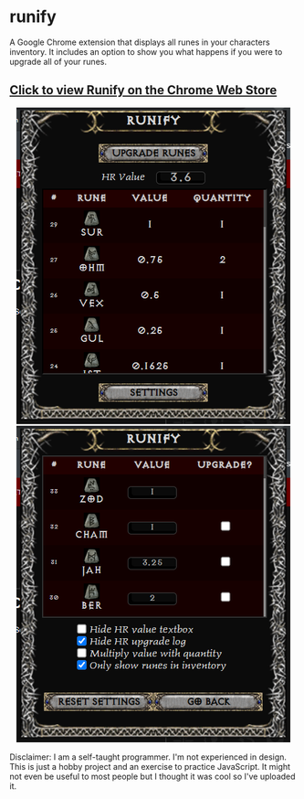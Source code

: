 # runify
A Google Chrome extension that displays all runes in your characters inventory. It includes an option to show you what happens if you were to upgrade all of your runes.

## [Click to view Runify on the Chrome Web Store](https://chrome.google.com/webstore/detail/runify/dhbmdidcnmfbgdmpjadklimeoepgflfm)

<p align="center">
  <img src="images/pod_screenshot1.png"><img src="images/pod_screenshot2.png">
</p>

Disclaimer: I am a self-taught programmer. I'm not experienced in design. This is just a hobby project and an exercise to practice JavaScript. It might not even be useful to most people but I thought it was cool so I've uploaded it.

